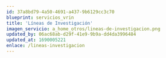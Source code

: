 ```yaml
---
id: 37a8bd79-4a50-4691-a437-9b6129cc3c70
blueprint: servicios_vrin
title: 'Líneas de Investigación'
imagen_servicio: a_home_otros/lineas-de-investigacion.png
updated_by: 06ac68ab-d29f-41e9-9b9a-dd4da3996484
updated_at: 1690005221
enlace: /lineas-investigacion
---
```

